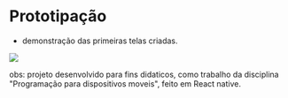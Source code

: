 # Prototipação


- demonstração das primeiras telas criadas.

<img src ="image/demonstracao_inicio2.gif">


obs: projeto desenvolvido para fins didaticos, como  trabalho da disciplina "Programação para dispositivos moveis", feito em React native.
